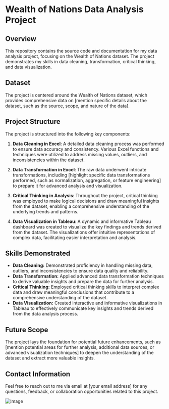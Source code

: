 # Wealth of Nations Data Analysis Project

## Overview
This repository contains the source code and documentation for my data analysis project, focusing on the Wealth of Nations dataset. The project demonstrates my skills in data cleaning, transformation, critical thinking, and data visualization.

## Dataset
The project is centered around the Wealth of Nations dataset, which provides comprehensive data on [mention specific details about the dataset, such as the source, scope, and nature of the data].

## Project Structure
The project is structured into the following key components:

1. **Data Cleaning in Excel**: A detailed data cleaning process was performed to ensure data accuracy and consistency. Various Excel functions and techniques were utilized to address missing values, outliers, and inconsistencies within the dataset.

2. **Data Transformation in Excel**: The raw data underwent intricate transformations, including [highlight specific data transformations performed, such as normalization, aggregation, or feature engineering] to prepare it for advanced analysis and visualization.

3. **Critical Thinking in Analysis**: Throughout the project, critical thinking was employed to make logical decisions and draw meaningful insights from the dataset, enabling a comprehensive understanding of the underlying trends and patterns.

4. **Data Visualization in Tableau**: A dynamic and informative Tableau dashboard was created to visualize the key findings and trends derived from the dataset. The visualizations offer intuitive representations of complex data, facilitating easier interpretation and analysis.

## Skills Demonstrated
- **Data Cleaning:** Demonstrated proficiency in handling missing data, outliers, and inconsistencies to ensure data quality and reliability.
- **Data Transformation:** Applied advanced data transformation techniques to derive valuable insights and prepare the data for further analysis.
- **Critical Thinking:** Employed critical thinking skills to interpret complex data and draw meaningful conclusions that contribute to a comprehensive understanding of the dataset.
- **Data Visualization:** Created interactive and informative visualizations in Tableau to effectively communicate key insights and trends derived from the data analysis process.

## Future Scope
The project lays the foundation for potential future enhancements, such as [mention potential areas for further analysis, additional data sources, or advanced visualization techniques] to deepen the understanding of the dataset and extract more valuable insights.

## Contact Information
Feel free to reach out to me via email at [your email address] for any questions, feedback, or collaboration opportunities related to this project.

![image](https://github.com/TylerM-16/Excel-and-Tableau-Project/assets/150025850/f0e3e0e5-8aff-409f-b360-7437e757b5bb)
